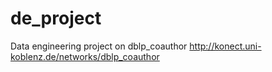 # de_project
Data engineering project on dblp_coauthor
http://konect.uni-koblenz.de/networks/dblp_coauthor

